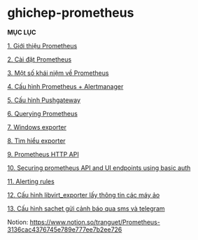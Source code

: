# ghichep-prometheus

**MỤC LỤC**

[1. Giới thiệu Prometheus](Doc/01.%20overview.md)

[2. Cài đặt Prometheus](Doc/02.%20install.md)

[3. Một số khái niệm về Prometheus](Doc/03.%20concepts.md)

[4. Cấu hình Prometheus + Alertmanager](Doc/04.%20alert.md)

[5. Cấu hình Pushgateway](Doc/05.%20pushgateway.md)

[6. Querying Prometheus](Doc/06.%20querying.md)

[7. Windows exporter](Doc/07.%20windows-exporter.md)

[8. Tìm hiểu exporter](Doc/08.%20exporter.md)

[9. Prometheus HTTP API](Doc/09.%20api.md)

[10. Securing prometheus API and UI endpoints using basic auth](Doc/10.%20securing-prometheus-api.md)

[11. Alerting rules](Doc/11.%20alerting_rules.md)

[12. Cấu hình libvirt_exporter lấy thông tin các máy ảo](Doc/12.%20libvirt_exporter.md)

[13. Cấu hình sachet gửi cảnh báo qua sms và telegram](Doc/13.%20sachet.md)

Notion: https://www.notion.so/tranguet/Prometheus-3136cac4376745e789e777ee7b2ee726
